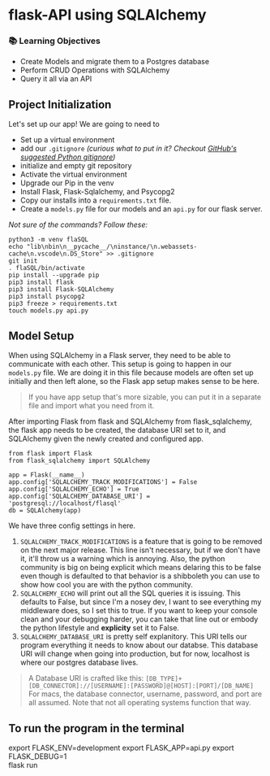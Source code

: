 # flask-API using SQLAlchemy

### 📚 Learning Objectives
- Create Models and migrate them to a Postgres database
- Perform CRUD Operations with SQLAlchemy
- Query it all via an API

## Project Initialization

Let's set up our app! We are going to need to
- Set up a virtual environment
- add our `.gitignore` _(curious what to put in it? Checkout [GitHub's suggested Python gitignore](https://github.com/github/gitignore/blob/master/Python.gitignore))_
- initialize and empty git repository
- Activate the virtual environment
- Upgrade our Pip in the venv
- Install Flask, Flask-Sqlalchemy, and Psycopg2
- Copy our installs into a `requirements.txt` file.
- Create a `models.py` file for our models and an `api.py` for our flask server.

_Not sure of the commands? Follow these:_

```zshell
python3 -m venv flaSQL
echo "lib\nbin\n__pycache__/\ninstance/\n.webassets-cache\n.vscode\n.DS_Store" >> .gitignore
git init
. flaSQL/bin/activate
pip install --upgrade pip
pip3 install flask
pip3 install Flask-SQLAlchemy
pip3 install psycopg2
pip3 freeze > requirements.txt
touch models.py api.py
```

## Model Setup

When using SQLAlchemy in a Flask server, they need to be able to communicate with each other. This setup is going to happen in our `models.py` file. We are doing it in this file because models are often set up initially and then left alone, so the Flask app setup makes sense to be here. 

>If you have app setup that's more sizable, you can put it in a separate file and import what you need from it.

After importing Flask from flask and SQLAlchemy from flask_sqlalchemy, the flask app needs to be created, the database URI set to it, and SQLAlchemy given the newly created and configured app.

```python=
from flask import Flask
from flask_sqlalchemy import SQLAlchemy

app = Flask(__name__)
app.config['SQLALCHEMY_TRACK_MODIFICATIONS'] = False
app.config['SQLALCHEMY_ECHO'] = True
app.config['SQLALCHEMY_DATABASE_URI'] = 'postgresql://localhost/flasql'
db = SQLAlchemy(app)
```

We have three config settings in here. 
1. `SQLALCHEMY_TRACK_MODIFICATIONS` is a feature that is going to be removed on the next major release. This line isn't necessary, but if we don't have it, it'll throw us a warning which is annoying. Also, the python community is big on being explicit which means delaring this to be false even though is defaulted to that behavior is a shibboleth you can use to show how cool you are with the python community.
2. `SQLALCHEMY_ECHO` will print out all the SQL queries it is issuing. This defaults to False, but since I'm a nosey dev, I want to see everything my middleware does, so I set this to true. If you want to keep your console clean and your debugging harder, you can take that line out or embody the python lifestyle and **explicity** set it to False.
3. `SQLALCHEMY_DATABASE_URI` is pretty self explanitory. This URI tells our program everything it needs to know about our databse. This database URI will change when going into production, but for now, localhost is where our postgres database lives. 
> A Database URI is crafted like this:
`[DB_TYPE]+[DB_CONNECTOR]://[USERNAME]:[PASSWORD]@[HOST]:[PORT]/[DB_NAME]`
For macs, the database connector, username, password, and port are all assumed. Note that not all operating systems function that way.

## To run the program in the terminal
export FLASK_ENV=development
export FLASK_APP=api.py
export FLASK_DEBUG=1    
flask run
